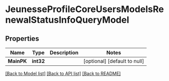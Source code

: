 # JeunesseProfileCoreUsersModelsRenewalStatusInfoQueryModel

## Properties
Name | Type | Description | Notes
------------ | ------------- | ------------- | -------------
**MainPK** | **int32** |  | [optional] [default to null]

[[Back to Model list]](../README.md#documentation-for-models) [[Back to API list]](../README.md#documentation-for-api-endpoints) [[Back to README]](../README.md)


